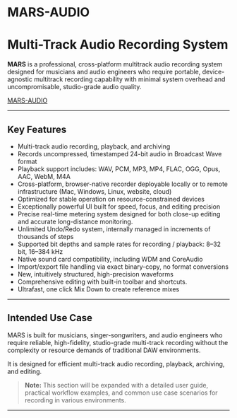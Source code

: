 # MARS-AUDIO
# Multi-Track Audio Recording System

**MARS** is a professional, cross-platform multitrack audio recording system designed for musicians and audio engineers who require portable, device-agnostic multitrack recording capability with minimal system overhead and uncompromisable, studio-grade audio quality.


[MARS-AUDIO](https://mars-audio.com)

---

## Key Features

- Multi-track audio recording, playback, and archiving
- Records uncompressed, timestamped 24-bit audio in Broadcast Wave format
- Playback support includes: WAV, PCM, MP3, MP4, FLAC, OGG, Opus, AAC, WebM, M4A
- Cross-platform, browser-native recorder deployable locally or to remote infrastructure (Mac, Windows, Linux, website, cloud)
- Optimized for stable operation on resource-constrained devices
- Exceptionally powerful UI built for speed, focus, and editing precision
- Precise real-time metering system designed for both close-up editing and accurate long-distance monitoring.
- Unlimited Undo/Redo system, internally managed in increments of thousands of steps
- Supported bit depths and sample rates for recording / playback: 8–32 bit, 16–384 kHz
- Native sound card compatibility, including WDM and CoreAudio
- Import/export file handling via exact binary-copy, no format conversions
- New, intuitively structured, high-precision waveforms
- Comprehensive editing with built-in toolbar and shortcuts.
- Ultrafast, one click Mix Down to create reference mixes

---

## Intended Use Case

MARS is built for musicians, singer-songwriters, and audio engineers who require reliable, high-fidelity, studio-grade multi-track recording without the complexity or resource demands of traditional DAW environments.

It is designed for efficient multi-track audio recording, playback, archiving, and editing.

> **Note:** This section will be expanded with a detailed user guide, practical workflow examples, and common use case scenarios for recording in various environments.

---
